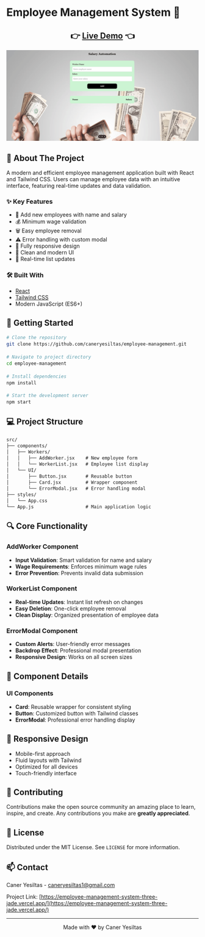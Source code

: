 # Employee Management System 👥

<div align="center">
  <h2>
    👉 <a href="https://employee-management-system-three-jade.vercel.app/">Live Demo</a> 👈
  </h2>
</div>

<div align="center">
  <img src="assets/demo.gif" alt="Employee Management System Demo" width="800"/>
</div>

## 📌 About The Project

A modern and efficient employee management application built with React and Tailwind CSS. Users can manage employee data with an intuitive interface, featuring real-time updates and data validation.

### ✨ Key Features

- 👤 Add new employees with name and salary
- 💰 Minimum wage validation
- 🗑️ Easy employee removal
- ⚠️ Error handling with custom modal
- 📱 Fully responsive design
- 🎨 Clean and modern UI
- 🔄 Real-time list updates

### 🛠️ Built With

- [React](https://reactjs.org/)
- [Tailwind CSS](https://tailwindcss.com/)
- Modern JavaScript (ES6+)

## 🚀 Getting Started

```bash
# Clone the repository
git clone https://github.com/caneryesiltas/employee-management.git

# Navigate to project directory
cd employee-management

# Install dependencies
npm install

# Start the development server
npm start
```

## 💻 Project Structure

```
src/
├── components/
│   ├── Workers/
│   │   ├── AddWorker.jsx    # New employee form
│   │   └── WorkerList.jsx   # Employee list display
│   └── UI/
│       ├── Button.jsx       # Reusable button
│       ├── Card.jsx         # Wrapper component
│       └── ErrorModal.jsx   # Error handling modal
├── styles/
│   └── App.css
└── App.js                   # Main application logic
```

## 🔍 Core Functionality

### AddWorker Component
- **Input Validation**: Smart validation for name and salary
- **Wage Requirements**: Enforces minimum wage rules
- **Error Prevention**: Prevents invalid data submission

### WorkerList Component
- **Real-time Updates**: Instant list refresh on changes
- **Easy Deletion**: One-click employee removal
- **Clean Display**: Organized presentation of employee data

### ErrorModal Component
- **Custom Alerts**: User-friendly error messages
- **Backdrop Effect**: Professional modal presentation
- **Responsive Design**: Works on all screen sizes

## 🎯 Component Details

### UI Components
- **Card**: Reusable wrapper for consistent styling
- **Button**: Customized button with Tailwind classes
- **ErrorModal**: Professional error handling display

## 📱 Responsive Design

- Mobile-first approach
- Fluid layouts with Tailwind
- Optimized for all devices
- Touch-friendly interface

## 🤝 Contributing

Contributions make the open source community an amazing place to learn, inspire, and create. Any contributions you make are **greatly appreciated**.

## 📄 License

Distributed under the MIT License. See `LICENSE` for more information.

## 📫 Contact

Caner Yesiltas - caneryesiltas1@gmail.com

Project Link: [https://employee-management-system-three-jade.vercel.app/](https://employee-management-system-three-jade.vercel.app/)

---

<div align="center">
  Made with ❤️ by Caner Yesiltas
</div>
